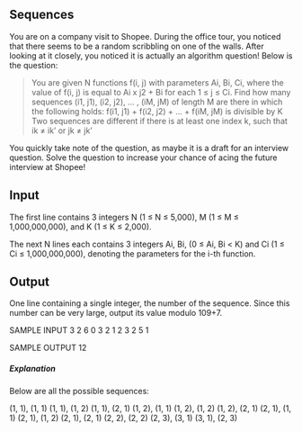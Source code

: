 ## Sequences

You are on a company visit to Shopee. During the office tour, you noticed that there seems to be a random scribbling on one of the walls. After looking at it closely, you noticed it is actually an algorithm question! Below is the question:

> You are given N functions f(i, j) with parameters Ai, Bi, Ci, where the value of f(i, j) is equal to Ai x j2 + Bi for each 1 ≤ j ≤ Ci. Find how many sequences (i1, j1), (i2, j2), … , (iM, jM) of length M are there in which the following holds:
f(i1, j1) + f(i2, j2) + … + f(iM, jM) is divisible by K
Two sequences are different if there is at least one index k, such that ik ≠ ik’ or jk ≠ jk’

You quickly take note of the question, as maybe it is a draft for an interview question. Solve the question to increase your chance of acing the future interview at Shopee!

## Input

The first line contains 3 integers N (1 ≤ N ≤ 5,000), M (1 ≤ M ≤ 1,000,000,000), and K (1 ≤ K ≤ 2,000).

The next N lines each contains 3 integers Ai, Bi, (0 ≤ Ai, Bi < K) and Ci (1 ≤ Ci ≤ 1,000,000,000), denoting the parameters for the i-th function.

## Output

One line containing a single integer, the number of the sequence. Since this number can be very large, output its value modulo 109+7.

SAMPLE INPUT
3 2 6
0 3 2
1 2 3
2 5 1

SAMPLE OUTPUT
12

##### Explanation
Below are all the possible sequences:

(1, 1), (1, 1)
(1, 1), (1, 2)
(1, 1), (2, 1)
(1, 2), (1, 1)
(1, 2), (1, 2)
(1, 2), (2, 1)
(2, 1), (1, 1)
(2, 1), (1, 2)
(2, 1), (2, 1)
(2, 2), (2, 2)
(2, 3), (3, 1)
(3, 1), (2, 3)